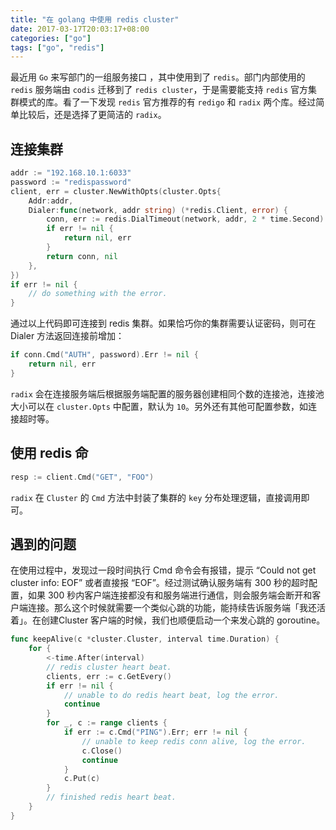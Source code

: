 ```yaml
---
title: "在 golang 中使用 redis cluster"
date: 2017-03-17T20:03:17+08:00
categories: ["go"]
tags: ["go", "redis"]
---
```


最近用 `Go` 来写部门的一组服务接口 ，其中使用到了 `redis`。部门内部使用的 `redis` 服务端由 `codis` 迁移到了 `redis cluster`，于是需要能支持 `redis` 官方集群模式的库。看了一下发现 `redis` 官方推荐的有 `redigo` 和 `radix` 两个库。经过简单比较后，还是选择了更简洁的 `radix`。

<!--more-->

## 连接集群

```go
addr := "192.168.10.1:6033"
password := "redispassword"
client, err = cluster.NewWithOpts(cluster.Opts{
    Addr:addr,
    Dialer:func(network, addr string) (*redis.Client, error) {
        conn, err := redis.DialTimeout(network, addr, 2 * time.Second)
        if err != nil {
            return nil, err
        }
        return conn, nil
    },
})
if err != nil {
    // do something with the error.
}
```

通过以上代码即可连接到 redis 集群。如果恰巧你的集群需要认证密码，则可在 Dialer 方法返回连接前增加：

```go
if conn.Cmd("AUTH", password).Err != nil {
    return nil, err
}
```

`radix` 会在连接服务端后根据服务端配置的服务器创建相同个数的连接池，连接池大小可以在 `cluster.Opts` 中配置，默认为 `10`。另外还有其他可配置参数，如连接超时等。

## 使用 redis 命

```go    
resp := client.Cmd("GET", "FOO")
```

`radix` 在 `Cluster` 的 `Cmd` 方法中封装了集群的 `key` 分布处理逻辑，直接调用即可。

## 遇到的问题

在使用过程中，发现过一段时间执行 Cmd 命令会有报错，提示 “Could not get cluster info: EOF” 或者直接报 “EOF”。经过测试确认服务端有 300 秒的超时配置，如果 300 秒内客户端连接都没有和服务端进行通信，则会服务端会断开和客户端连接。那么这个时候就需要一个类似心跳的功能，能持续告诉服务端「我还活着」。在创建Cluster 客户端的时候，我们也顺便启动一个来发心跳的 goroutine。

```go
func keepAlive(c *cluster.Cluster, interval time.Duration) {
    for {
        <-time.After(interval)
        // redis cluster heart beat.
        clients, err := c.GetEvery()
        if err != nil {
            // unable to do redis heart beat, log the error.
            continue
        }
        for _, c := range clients {
            if err := c.Cmd("PING").Err; err != nil {
                // unable to keep redis conn alive, log the error.
                c.Close()
                continue
            }
            c.Put(c)
        }
        // finished redis heart beat.
    }
}
```

